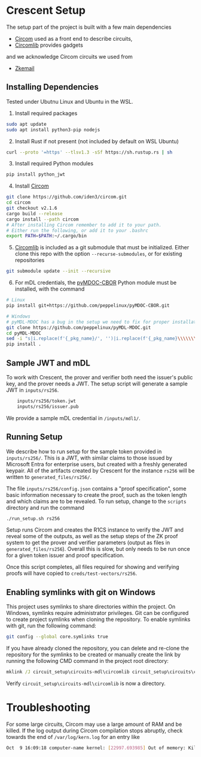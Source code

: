 
# Crescent Setup

The setup part of the project is built with a few main dependencies

- [Circom](https://github.com/iden3/circom) used as a front end to describe circuits,
- [Circomlib](https://github.com/iden3/circomlib) provides gadgets

and we acknowledge Circom circuits we used from

- [Zkemail](https://github.com/zkemail/zk-email-verify/tree/main)

## Installing Dependencies

Tested under Ubutnu Linux and Ubuntu in the WSL.

1. Install required packages

```bash
sudo apt update
sudo apt install python3-pip nodejs
```

2. Install Rust if not present (not included by default on WSL Ubuntu)

```bash
curl --proto '=https' --tlsv1.3 -sSf https://sh.rustup.rs | sh
```

3. Install required Python modules

```bash
pip install python_jwt
```

4. Install [Circom](https://github.com/iden3/circom)

```bash
git clone https://github.com/iden3/circom.git
cd circom
git checkout v2.1.6
cargo build --release
cargo install --path circom
# After installing Circom remember to add it to your path.
# Either run the following, or add it to your .bashrc
export PATH=$PATH:~/.cargo/bin
```

5. [Circomlib](https://github.com/iden3/circomlib) is included as a git submodule that must be initialized.
Either clone this repo with the option `--recurse-submodules`, or for existing repositories

```bash
git submodule update --init --recursive
```

6. For mDL credentials, the [pyMDOC-CBOR](https://github.com/IdentityPython/pyMDOC-CBOR) Python module must be installed, with the command

```bash
# Linux
pip install git+https://github.com/peppelinux/pyMDOC-CBOR.git
```

```bash
# Windows
# pyMDL-MDOC has a bug in the setup we need to fix for proper installation on Windows
git clone https://github.com/peppelinux/pyMDL-MDOC.git
cd pyMDL-MDOC
sed -i "s|i.replace(f'{_pkg_name}/', '')|i.replace(f'{_pkg_name}\\\\\\\\', '')|g" setup.py
pip install .
```
## Sample JWT and mDL

To work with Crescent, the prover and verifier both need the issuer's public key, and the prover needs a JWT.
The setup script will generate a sample JWT in `inputs/rs256`.

```bash
    inputs/rs256/token.jwt
    inputs/rs256/issuer.pub
```

We provide a sample mDL credential in `/inputs/mdl1/`.

## Running Setup

We describe how to run setup for the sample token provided in `inputs/rs256/`.  This is a JWT, with similar claims to those issued by Microsoft Entra for enterprise users, but created with a freshly generated keypair.
All of the artifacts created by Crescent for the instance `rs256` will be written to `generated_files/rs256/`.

The file `inputs/rs256/config.json` contains a "proof specification", some basic information necessary to create the proof, such as the token length and which claims are to be revealed.
To run setup, change to the `scripts` directory and run the command

```bash
./run_setup.sh rs256
```

Setup runs Circom and creates the R1CS instance to verify the JWT and reveal some of the outputs, as well
as the setup steps of the ZK proof system to get the prover and verifier parameters (output as files in `generated_files/rs256`).
Overall this is slow, but only needs to be run once for a given token issuer and proof specification.

Once this script completes, all files required for showing and verifying proofs will have copied to `creds/test-vectors/rs256`.

## Enabling symlinks with git on Windows

This project uses symlinks to share directories within the project. On Windows, symlinks require administrator privileges. Git can be configured to create project symlinks when cloning the repository.
To enable symlinks with git, run the following command:

```bash
git config --global core.symlinks true
```

If you have already cloned the repository, you can delete and re-clone the repository for the symlinks to be created or manually create the link by running the following CMD command in the project root directory:

```cmd
mklink /J circuit_setup\circuits-mdl\circomlib circuit_setup\circuits\circomlib
```

Verify `circuit_setup\circuits-mdl\circomlib` is now a directory.

# Troubleshooting

For some large circuits, Circom may use a large amount of RAM and be killed.
If the log output during Circom compilation stops abruptly, check towards the end of `/var/log/kern.log`
for an entry like

```bash
Oct  9 16:09:18 computer-name kernel: [22997.693985] Out of memory: Killed process 13747 (circom) total-vm:31880260kB, anon-rss:30334800kB, file-rss:0kB, shmem-rss:0kB, UID:1000 pgtables:62048kB oom_score_adj:0
```
